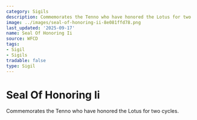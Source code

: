 ```yaml
---
category: Sigils
description: Commemorates the Tenno who have honored the Lotus for two cycles.
image: ../images/seal-of-honoring-ii-8e081ffd78.png
last_updated: '2025-09-17'
name: Seal Of Honoring Ii
source: WFCD
tags:
- Sigil
- Sigils
tradable: false
type: Sigil
---
```


# Seal Of Honoring Ii

Commemorates the Tenno who have honored the Lotus for two cycles.

